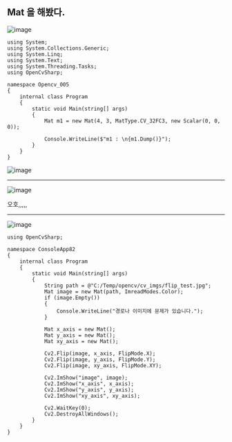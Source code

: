 ## Mat 을 해봤다.
![image](https://github.com/user-attachments/assets/4010cbc6-04d1-448b-aa5a-a5740cc171d2)
```
using System;
using System.Collections.Generic;
using System.Linq;
using System.Text;
using System.Threading.Tasks;
using OpenCvSharp;

namespace Opencv_005
{
	internal class Program
	{
		static void Main(string[] args)
		{
			Mat m1 = new Mat(4, 3, MatType.CV_32FC3, new Scalar(0, 0, 0));

			Console.WriteLine($"m1 : \n{m1.Dump()}");
		}
	}
}
```



![image](https://github.com/user-attachments/assets/313f1452-fe1b-4f2c-a76b-1e4b27d88b82)
***
![image](https://github.com/user-attachments/assets/fa2656d1-20ca-41f8-a31b-5a0a14e67aac)



오호,,,,,
***
![image](https://github.com/user-attachments/assets/cd1bb760-44b2-4778-ac88-df1f7ee7569f)
```
using OpenCvSharp;

namespace ConsoleApp82
{
	internal class Program
	{
		static void Main(string[] args)
		{
			String path = @"C:/Temp/opencv/cv_imgs/flip_test.jpg";
			Mat image = new Mat(path, ImreadModes.Color);
			if (image.Empty())
			{
				Console.WriteLine("경로나 이미지에 문제가 있습니다.");
			}

			Mat x_axis = new Mat();
			Mat y_axis = new Mat();
			Mat xy_axis = new Mat();

			Cv2.Flip(image, x_axis, FlipMode.X);
			Cv2.Flip(image, y_axis, FlipMode.Y);
			Cv2.Flip(image, xy_axis, FlipMode.XY);

			Cv2.ImShow("image", image);
			Cv2.ImShow("x_axis", x_axis);
			Cv2.ImShow("y_axis", y_axis);
			Cv2.ImShow("xy_axis", xy_axis);

			Cv2.WaitKey(0);
			Cv2.DestroyAllWindows();
		}
	}
}
```
